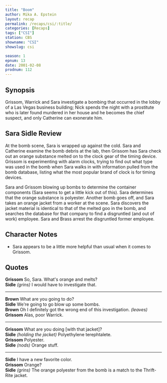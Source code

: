 ```yaml
---
title: "Boom"
author: Mika A. Epstein
layout: recap
permalink: /recaps/csi/:title/
categories: [Recaps]
tags: ["CSI"]
station: CBS
showname: "CSI"
showslug: csi

season: 1  
epnum: 13
date: 2001-02-08
prodnum: 112  
---
```


## Synopsis

Grissom, Warrick and Sara investigate a bombing that occurred in the lobby of a Las Vegas business building; Nick spends the night with a prostitute who is later found murdered in her house and he becomes the chief suspect, and only Catherine can exonerate him.

## Sara Sidle Review

At the bomb scene, Sara is wrapped up against the cold. Sara and Catherine examine the bomb debris at the lab, then Grissom has Sara check out an orange substance melted on to the clock gear of the timing device. Grissom is experimenting with alarm clocks, trying to find out what type was used in the bomb when Sara walks in with information pulled from the bomb database, listing what the most popular brand of clock is for timing devices.

Sara and Grissom blowing up bombs to determine the container components (Sara seems to get a little kick out of this). Sara determines that the orange substance is polyester. Another bomb goes off, and Sara takes an orange jacket from a worker at the scene. Sara discovers the jacket material is identical to that of the melted goo in the bomb, and searches the database for that company to find a disgruntled (and out of work) employee. Sara and Brass arrest the disgruntled former employee.

## Character Notes

* Sara appears to be a little more helpful than usual when it comes to Grissom.

## Quotes

**Grissom** So, Sara. What's orange and melts?  
**Sidle** _(grins)_ I would have to investigate that.  

- - -

**Brown** What are you going to do?  
**Sidle** We're going to go blow up some bombs.  
**Brown** Oh I definitely got the wrong end of this investigation. _(leaves)_  
**Grissom** Alas, poor Warrick.  

- - -

**Grissom** What are you doing [with that jacket]?  
**Sidle** _(holding the jacket)_ Polyethylene terephtalete.  
**Grissom** Polyester.  
**Sidle** _(nods)_ Orange stuff.  

- - -

**Sidle** I have a new favorite color.  
**Grissom** Orange?  
**Sidle** _(grins)_ The orange polyester from the bomb is a match to the Thrift-Rite jacket.

